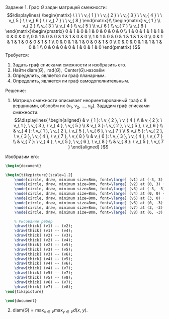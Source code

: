 Задание 1.
Граф ${\displaystyle G}$ задан матрицей смежности:
$$\displaylines{
\begin{matrix}
\ \ \ \   v_{ 1 } \ \  v_{ 2 } \ \  v_{ 3 } \ \  v_{ 4 } \ \   v_{ 5 }  \ \   v_{ 6 } \ \  v_{ 7 } \ \  v_{ 8 }
\end{matrix}\\ \begin{matrix}
v_{ 1 } \\
v_{ 2 } \\
v_{ 3 } \\
v_{ 4 } \\
v_{ 5 } \\
v_{ 6 } \\
v_{ 7 } \\
v_{ 8 }
\end{matrix}\begin{pmatrix}
0 & 1 & 0 & 1 & 0 & 0 & 0 & 0 \\
1 & 0 & 1 & 1 & 1 & 0 & 0 & 0 \\
0 & 1 & 0 & 0 & 1 & 1 & 0 & 0 \\
1 & 1 & 0 & 0 & 1 & 1 & 1 & 0 \\
0 & 1 & 1 & 1 & 0 & 0 & 1 & 1 \\
0 & 0 & 1 & 1 & 0 & 0 & 1 & 0 \\
0 & 0 & 0 & 1 & 1 & 1 & 0 & 1 \\
0 & 0 & 0 & 0 & 1 & 0 & 1 & 0
\end{pmatrix}
}$$
Требуется:
1. Задать граф списками смежности и изобразить его.
2. Найти ${\displaystyle \text{ diam}(G), \ \text{ rad}(G), \ \text{ Center}(G)}$.назовём
3. Определить, является ли граф планарным.
4. Определить, является ли граф самодополнительным.

Решение:
1. Матрица смежности описывает неориентированный граф с 8 вершинами, обзовём их ${\displaystyle (v_{ 1 }, \ v_{ 2 }, \ \dots, \ v_{ 8 }) }$. 
Зададим граф списками смежности:
$$\displaylines{
\begin{aligned}
& v_{ 1 }: \ v_{ 2 }, \  v_{ 4 } \\
& v_{ 2 }: \ v_{ 1 }, \  v_{ 3 }, \  v_{ 4 }, \  v_{ 5 } \\
& v_{ 3 }: \ v_{ 2 }, \  v_{ 5 }, \  v_{ 6 } \\
& v_{ 4 }: \ v_{ 1 }, \  v_{ 2 }, \  v_{ 5 }, \  v_{ 6 }, \  v_{ 7 } \\
& v_{ 5 }: \ v_{ 2 }, \  v_{ 3 }, \  v_{ 4 }, \  v_{ 7 }, \  v_{ 8 } \\
& v_{ 6 }: \ v_{ 3 }, \  v_{ 4 }, \  v_{ 7 } \\
& v_{ 7 }: \ v_{ 4 }, \  v_{ 5 }, \  v_{ 6 }, \  v_{ 8 } \\
& v_{ 8 }: \ v_{ 5 }, \  v_{ 7 }
\end{aligned}
}$$

Изобразим его:
```tikz
\begin{document}

\begin{tikzpicture}[scale=1.2]
    \node[circle, draw, minimum size=8mm, font=\large] (v1) at (-3, 3) {$v_1$};
    \node[circle, draw, minimum size=8mm, font=\large] (v2) at (0, 3) {$v_2$};
    \node[circle, draw, minimum size=8mm, font=\large] (v3) at (-3, -3) {$v_3$}; % Перемещена в левый низ
    \node[circle, draw, minimum size=8mm, font=\large] (v4) at (0, 0) {$v_4$};
    \node[circle, draw, minimum size=8mm, font=\large] (v5) at (3, 0) {$v_5$};
    \node[circle, draw, minimum size=8mm, font=\large] (v6) at (0, -3) {$v_6$};
    \node[circle, draw, minimum size=8mm, font=\large] (v7) at (3, -3) {$v_7$};
    \node[circle, draw, minimum size=8mm, font=\large] (v8) at (6, -3) {$v_8$};

    % Рисование рёбер
    \draw[thick] (v1) -- (v2);
    \draw[thick] (v1) -- (v4);
    \draw[thick] (v2) -- (v3);
    \draw[thick] (v2) -- (v4);
    \draw[thick] (v2) -- (v5);
    \draw[thick] (v3) -- (v5);
    \draw[thick] (v3) -- (v6);
    \draw[thick] (v4) -- (v5);
    \draw[thick] (v4) -- (v6);
    \draw[thick] (v4) -- (v7);
    \draw[thick] (v5) -- (v7);
    \draw[thick] (v5) -- (v8);
    \draw[thick] (v6) -- (v7);
    \draw[thick] (v7) -- (v8);
\end{tikzpicture}

\end{document}
```

2. ${\displaystyle \text{diam}(G) = \max_{ x \in  V } \max_{ y \in V } d(x, \  y)}$. 